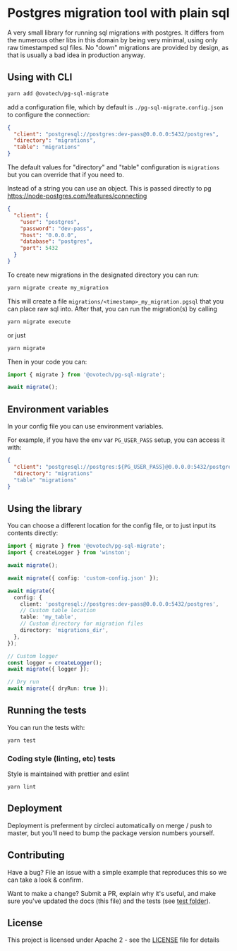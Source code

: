 # Postgres migration tool with plain sql

A very small library for running sql migrations with postgres. It differs from the numerous other libs in this domain by being very minimal, using only raw timestamped sql files. No "down" migrations are provided by design, as that is usually a bad idea in production anyway.

## Using with CLI

```bash
yarn add @ovotech/pg-sql-migrate
```

add a configuration file, which by default is `./pg-sql-migrate.config.json` to configure the connection:

```json
{
  "client": "postgresql://postgres:dev-pass@0.0.0.0:5432/postgres",
  "directory": "migrations",
  "table": "migrations"
}
```

The default values for "directory" and "table" configuration is `migrations` but you can override that if you need to.

Instead of a string you can use an object. This is passed directly to pg https://node-postgres.com/features/connecting

```json
{
  "client": {
    "user": "postgres",
    "password": "dev-pass",
    "host": "0.0.0.0",
    "database": "postgres",
    "port": 5432
  }
}
```

To create new migrations in the designated directory you can run:

```bash
yarn migrate create my_migration
```

This will create a file `migrations/<timestamp>_my_migration.pgsql` that you can place raw sql into. After that, you can run the migration(s) by calling

```bash
yarn migrate execute
```

or just

```bash
yarn migrate
```

Then in your code you can:

```typescript
import { migrate } from '@ovotech/pg-sql-migrate';

await migrate();
```

## Environment variables

In your config file you can use environment variables.

For example, if you have the env var `PG_USER_PASS` setup, you can access it with:

```json
{
  "client": "postgresql://postgres:${PG_USER_PASS}@0.0.0.0:5432/postgres",
  "directory": "migrations"
  "table" "migrations"
}
```

## Using the library

You can choose a different location for the config file, or to just input its contents directly:

```typescript
import { migrate } from '@ovotech/pg-sql-migrate';
import { createLogger } from 'winston';

await migrate();

await migrate({ config: 'custom-config.json' });

await migrate({
  config: {
    client: 'postgresql://postgres:dev-pass@0.0.0.0:5432/postgres',
    // Custom table location
    table: 'my_table',
    // Custom directory for migration files
    directory: 'migrations_dir',
  },
});

// Custom logger
const logger = createLogger();
await migrate({ logger });

// Dry run
await migrate({ dryRun: true });
```

## Running the tests

You can run the tests with:

```bash
yarn test
```

### Coding style (linting, etc) tests

Style is maintained with prettier and eslint

```
yarn lint
```

## Deployment

Deployment is preferment by circleci automatically on merge / push to master, but you'll need to bump the package version numbers yourself.

## Contributing

Have a bug? File an issue with a simple example that reproduces this so we can take a look & confirm.

Want to make a change? Submit a PR, explain why it's useful, and make sure you've updated the docs (this file) and the tests (see [test folder](test)).

## License

This project is licensed under Apache 2 - see the [LICENSE](LICENSE) file for details
